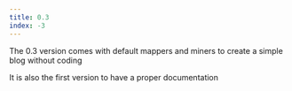 ```yaml
---
title: 0.3
index: -3
---
```

The 0.3 version comes with default mappers and miners to create a simple blog without coding

It is also the first version to have a proper documentation
